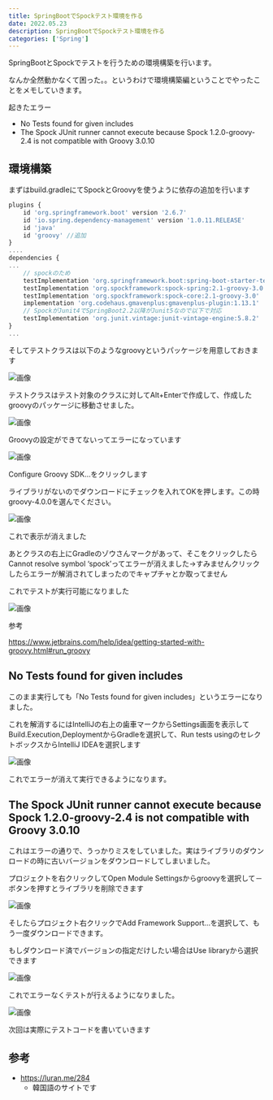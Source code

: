 ```yaml
---
title: SpringBootでSpockテスト環境を作る
date: 2022.05.23
description: SpringBootでSpockテスト環境を作る
categories: ['Spring']
---
```


SpringBootとSpockでテストを行うための環境構築を行います。

なんか全然動かなくて困った。。というわけで環境構築編ということでやったことをメモしていきます。

起きたエラー
* No Tests found for given includes
* The Spock JUnit runner cannot execute because Spock 1.2.0-groovy-2.4 is not compatible with Groovy 3.0.10

## 環境構築


まずはbuild.gradleにてSpockとGroovyを使うように依存の追加を行います

```js
plugins {
	id 'org.springframework.boot' version '2.6.7'
	id 'io.spring.dependency-management' version '1.0.11.RELEASE'
	id 'java'
	id 'groovy' //追加
}
....
dependencies {
...
	// spockのため
	testImplementation 'org.springframework.boot:spring-boot-starter-test'
	testImplementation 'org.spockframework:spock-spring:2.1-groovy-3.0'
	testImplementation 'org.spockframework:spock-core:2.1-groovy-3.0'
	implementation 'org.codehaus.gmavenplus:gmavenplus-plugin:1.13.1'
	// SpockがJunit4でSpringBoot2.2以降がJunit5なので以下で対応
	testImplementation 'org.junit.vintage:junit-vintage-engine:5.8.2'
}
...
```


そしてテストクラスは以下のようなgroovyというパッケージを用意しておきます

![画像](/2548/1.png)


テストクラスはテスト対象のクラスに対してAlt+Enterで作成して、作成したgroovyのパッケージに移動させました。

![画像](/2548/2.png)


Groovyの設定ができてないってエラーになっています

![画像](/2548/3.png)


Configure Groovy SDK…をクリックします

ライブラリがないのでダウンロードにチェックを入れてOKを押します。この時groovy-4.0.0を選んでください。

![画像](/2548/4.png)


これで表示が消えました

あとクラスの右上にGradleのゾウさんマークがあって、そこをクリックしたらCannot resolve symbol ‘spock’ってエラーが消えました→すみませんクリックしたらエラーが解消されてしまったのでキャプチャとか取ってません

これでテストが実行可能になりました

![画像](/2548/5.png)


参考

https://www.jetbrains.com/help/idea/getting-started-with-groovy.html#run_groovy


## No Tests found for given includes


このまま実行しても「No Tests found for given includes」というエラーになりました。

これを解消するにはIntelliJの右上の歯車マークからSettings画面を表示してBuild.Execution,DeploymentからGradleを選択して、Run tests usingのセレクトボックスからIntelliJ IDEAを選択します

![画像](/2548/6.png)


これでエラーが消えて実行できるようになります。

## The Spock JUnit runner cannot execute because Spock 1.2.0-groovy-2.4 is not compatible with Groovy 3.0.10


これはエラーの通りで、うっかりミスをしていました。実はライブラリのダウンロードの時に古いバージョンをダウンロードしてしまいました。

プロジェクトを右クリックしてOpen Module Settingsからgroovyを選択して－ボタンを押すとライブラリを削除できます

![画像](/2548/7.png)


そしたらプロジェクト右クリックでAdd Framework Support…を選択して、もう一度ダウンロードできます。

もしダウンロード済でバージョンの指定だけしたい場合はUse libraryから選択できます

![画像](/2548/8.png)


これでエラーなくテストが行えるようになりました。

![画像](/2548/9.png)


次回は実際にテストコードを書いていきます

## 参考

* https://luran.me/284
  * 韓国語のサイトです
